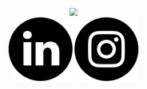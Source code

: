 <p align="center">
  <img src="first-with-text.gif">
  </br>
  <a href="https://www.linkedin.com/in/silas-leite-08a669a9/"><img src="linkedin.png" width="128" height="128" alt="linkedin"/></a>
  <a href="https://www.instagram.com/themilkstripes/"><img src="instagram(1).png" width="128" height="128" alt="instagram"/></a>
</p>



